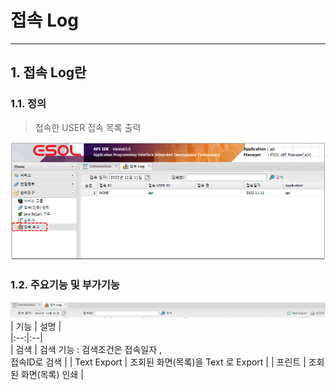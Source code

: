 # 접속 Log

---

## 1. 접속 Log란
### 1.1. 정의

>접속한 USER 접속 목록 출력

<img src = "./images/03-management-tools-access-log-01.PNG" width = "650px"> </img> 

### 1.2. 주요기능 및 부가기능
<img src = "./images/03-01-management-tools-access-log-01-2.png" width = "600px"> </img>
| 기능 | 설명 |  
|:--:|:--|  
| 검색  | 검색 기능 :  검색조건은 접속일자 ,<br/> 접속ID로 검색 |
| Text Export  | 조회된 화면(목록)을 Text 로 Export |
| 프린트  | 조회된 화면(목록) 인쇄 |
